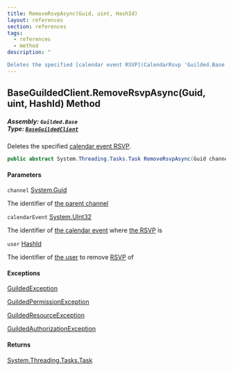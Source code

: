 ```yaml
---
title: RemoveRsvpAsync(Guid, uint, HashId)
layout: references
section: references
tags:
  - references
  - method
description: "

Deletes the specified [calendar event RSVP](CalendarRsvp 'Guilded.Base.Content.CalendarRsvp')."
---
```


## BaseGuildedClient.RemoveRsvpAsync(Guid, uint, HashId) Method
##### **Assembly:** `Guilded.Base`<br/>**Type:** [`BaseGuildedClient`](BaseGuildedClient 'Guilded.Base.BaseGuildedClient')

Deletes the specified [calendar event RSVP](CalendarRsvp 'Guilded.Base.Content.CalendarRsvp').

```csharp
public abstract System.Threading.Tasks.Task RemoveRsvpAsync(Guid channel, uint calendarEvent, Guilded.Base.HashId user);
```
#### Parameters

<a name='Guilded.Base.BaseGuildedClient.RemoveRsvpAsync(Guid,uint,Guilded.Base.HashId).channel'></a>

`channel` [System.Guid](https://docs.microsoft.com/en-us/dotnet/api/System.Guid 'System.Guid')

The identifier of [the parent channel](ServerChannel 'Guilded.Base.Servers.ServerChannel')

<a name='Guilded.Base.BaseGuildedClient.RemoveRsvpAsync(Guid,uint,Guilded.Base.HashId).calendarEvent'></a>

`calendarEvent` [System.UInt32](https://docs.microsoft.com/en-us/dotnet/api/System.UInt32 'System.UInt32')

The identifier of [the calendar event](CalendarEvent 'Guilded.Base.Content.CalendarEvent') where [the RSVP](CalendarRsvp 'Guilded.Base.Content.CalendarRsvp') is

<a name='Guilded.Base.BaseGuildedClient.RemoveRsvpAsync(Guid,uint,Guilded.Base.HashId).user'></a>

`user` [HashId](HashId 'Guilded.Base.HashId')

The identifier of [the user](User 'Guilded.Base.Users.User') to remove [RSVP](CalendarRsvp 'Guilded.Base.Content.CalendarRsvp') of

#### Exceptions

[GuildedException](GuildedException 'Guilded.Base.GuildedException')

[GuildedPermissionException](GuildedPermissionException 'Guilded.Base.GuildedPermissionException')

[GuildedResourceException](GuildedResourceException 'Guilded.Base.GuildedResourceException')

[GuildedAuthorizationException](GuildedAuthorizationException 'Guilded.Base.GuildedAuthorizationException')

#### Returns
[System.Threading.Tasks.Task](https://docs.microsoft.com/en-us/dotnet/api/System.Threading.Tasks.Task 'System.Threading.Tasks.Task')